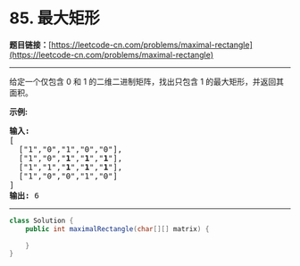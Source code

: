 # 85. 最大矩形

**题目链接：**[https://leetcode-cn.com/problems/maximal-rectangle](https://leetcode-cn.com/problems/maximal-rectangle)

---

<div class="content__1Y2H">
 <div class="notranslate">
  <p>给定一个仅包含&nbsp;0 和 1 的二维二进制矩阵，找出只包含 1 的最大矩形，并返回其面积。</p> 
  <p><strong>示例:</strong></p> 
  <pre class="language-text"><strong>输入:</strong>
[
  ["1","0","1","0","0"],
  ["1","0","<strong>1</strong>","<strong>1</strong>","<strong>1</strong>"],
  ["1","1","<strong>1</strong>","<strong>1</strong>","<strong>1</strong>"],
  ["1","0","0","1","0"]
]
<strong>输出:</strong> 6</pre> 
 </div>
</div>

---

```java
class Solution {
    public int maximalRectangle(char[][] matrix) {
        
    }
}
```